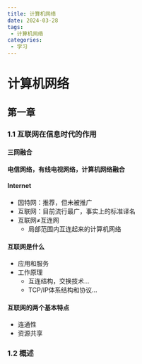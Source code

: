 ```yaml
---
title: 计算机网络
date: 2024-03-28
tags:
 - 计算机网络
categories:
 - 学习
---
```


# 计算机网络

## 第一章 
### 1.1 互联网在信息时代的作用
#### 三网融合
**电信网络，有线电视网络，计算机网络融合**
#### Internet
  - 因特网：推荐，但未被推广
  - 互联网：目前流行最广，事实上的标准译名
  - 互联网≠互连网
    - 局部范围内互连起来的计算机网络

#### 互联网是什么
- 应用和服务
- 工作原理
  - 互连结构，交换技术...
  - TCP/IP体系结构和协议...

#### 互联网的两个基本特点
- 连通性
- 资源共享

### 1.2 概述

